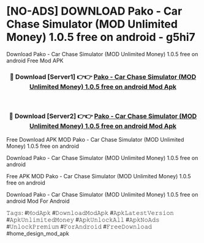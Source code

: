 # [NO-ADS] DOWNLOAD Pako - Car Chase Simulator (MOD Unlimited Money) 1.0.5 free on android - g5hi7
Download Pako - Car Chase Simulator (MOD Unlimited Money) 1.0.5 free on android Free Mod APK

<div align="center">
<h3>🔴 Download [Server1] 👉👉 <a href="https://apk-comot.site?title=Pako_-_Car_Chase_Simulator_(MOD_Unlimited_Money)_1.0.5_free_on_android">Pako - Car Chase Simulator (MOD Unlimited Money) 1.0.5 free on android Mod Apk</a></h3><br>

<h3>🔴 Download [Server2] 👉👉 <a href="https://apk-comot.site?title=Pako_-_Car_Chase_Simulator_(MOD_Unlimited_Money)_1.0.5_free_on_android">Pako - Car Chase Simulator (MOD Unlimited Money) 1.0.5 free on android Mod Apk</a></h3>
</div>


Free Download APK MOD Pako - Car Chase Simulator (MOD Unlimited Money) 1.0.5 free on android

Download Pako - Car Chase Simulator (MOD Unlimited Money) 1.0.5 free on android 

Free APK MOD Pako - Car Chase Simulator (MOD Unlimited Money) 1.0.5 free on android 

Download Pako - Car Chase Simulator (MOD Unlimited Money) 1.0.5 free on android Mod For Android

𝚃𝚊𝚐𝚜: #𝙼𝚘𝚍𝙰𝚙𝚔 #𝙳𝚘𝚠𝚗𝚕𝚘𝚊𝚍𝙼𝚘𝚍𝙰𝚙𝚔 #𝙰𝚙𝚔𝙻𝚊𝚝𝚎𝚜𝚝𝚅𝚎𝚛𝚜𝚒𝚘𝚗 #𝙰𝚙𝚔𝚄𝚗𝚕𝚒𝚖𝚒𝚝𝚎𝚍𝙼𝚘𝚗𝚎𝚢 #𝙰𝚙𝚔𝚄𝚗𝚕𝚘𝚌𝚔𝙰𝚕𝚕 #𝙰𝚙𝚔𝙽𝚘𝙰𝚍𝚜 #𝚄𝚗𝚕𝚘𝚌𝚔𝙿𝚛𝚎𝚖𝚒𝚞𝚖 #𝙵𝚘𝚛𝙰𝚗𝚍𝚛𝚘𝚒𝚍 #𝙵𝚛𝚎𝚎𝙳𝚘𝚠𝚗𝚕𝚘𝚊𝚍 #home_design_mod_apk